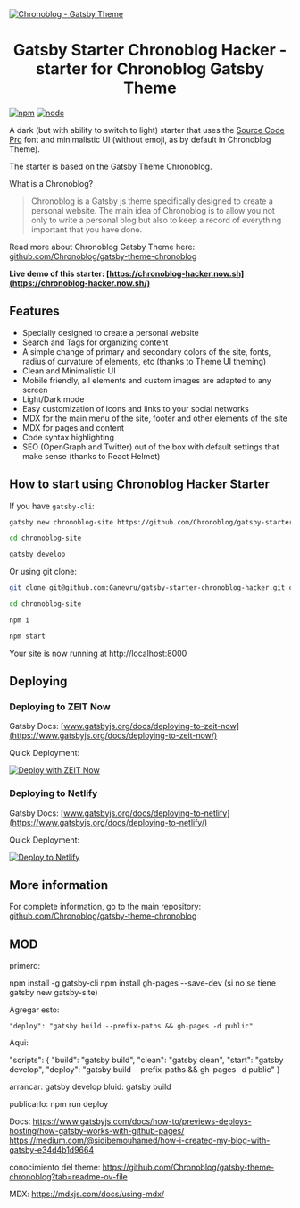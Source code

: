 <a href="https://chronoblog-hacker.now.sh" target="_blank">
<img src="https://github.com/Chronoblog/gatsby-theme-chronoblog/raw/master/assets/st-banner-hacker.png" alt="Chronoblog - Gatsby Theme" />
</a>

<h1 align="center">
Gatsby Starter Chronoblog Hacker - starter for Chronoblog Gatsby Theme
</h1>

[![npm](https://img.shields.io/npm/v/gatsby-theme-chronoblog?color=brightgreen)](https://www.npmjs.com/package/gatsby-theme-chronoblog) [![node](https://img.shields.io/node/v/gatsby-theme-chronoblog)](https://www.npmjs.com/package/gatsby-theme-chronoblog)

A dark (but with ability to switch to light) starter that uses the [Source Code Pro](https://github.com/adobe-fonts/source-code-pro) font and minimalistic UI (without emoji, as by default in Chronoblog Theme).

The starter is based on the Gatsby Theme Chronoblog.

What is a Chronoblog?

> Chronoblog is a Gatsby js theme specifically designed to create a personal website. The main idea of ​​Chronoblog is to allow you not only to write a personal blog but also to keep a record of everything important that you have done.

Read more about Chronoblog Gatsby Theme here: [github.com/Chronoblog/gatsby-theme-chronoblog](https://github.com/Chronoblog/gatsby-theme-chronoblog)

**Live demo of this starter: [https://chronoblog-hacker.now.sh](https://chronoblog-hacker.now.sh/)**

## Features

- Specially designed to create a personal website
- Search and Tags for organizing content
- A simple change of primary and secondary colors of the site, fonts, radius of curvature of elements, etc (thanks to Theme UI theming)
- Clean and Minimalistic UI
- Mobile friendly, all elements and custom images are adapted to any screen
- Light/Dark mode
- Easy customization of icons and links to your social networks
- MDX for the main menu of the site, footer and other elements of the site
- MDX for pages and content
- Code syntax highlighting
- SEO (OpenGraph and Twitter) out of the box with default settings that make sense (thanks to React Helmet)

## How to start using Chronoblog Hacker Starter

If you have `gatsby-cli`:

```sh
gatsby new chronoblog-site https://github.com/Chronoblog/gatsby-starter-chronoblog-hacker

cd chronoblog-site

gatsby develop
```

Or using git clone:

```sh
git clone git@github.com:Ganevru/gatsby-starter-chronoblog-hacker.git chronoblog-site

cd chronoblog-site

npm i

npm start
```

Your site is now running at http://localhost:8000

## Deploying

### Deploying to ZEIT Now

Gatsby Docs: [www.gatsbyjs.org/docs/deploying-to-zeit-now](https://www.gatsbyjs.org/docs/deploying-to-zeit-now/)

Quick Deployment:

[![Deploy with ZEIT Now](https://zeit.co/button)](https://zeit.co/new/project?template=https://github.com/Chronoblog/gatsby-starter-chronoblog-hacker)

### Deploying to Netlify

Gatsby Docs: [www.gatsbyjs.org/docs/deploying-to-netlify](https://www.gatsbyjs.org/docs/deploying-to-netlify/)

Quick Deployment:

[![Deploy to Netlify](https://www.netlify.com/img/deploy/button.svg)](https://app.netlify.com/start/deploy?repository=https://github.com/Chronoblog/gatsby-starter-chronoblog-hacker)

## More information

For complete information, go to the main repository: [github.com/Chronoblog/gatsby-theme-chronoblog](https://github.com/Chronoblog/gatsby-theme-chronoblog)

## MOD

primero:

npm install -g gatsby-cli
npm install gh-pages --save-dev
 (si no se tiene gatsby new gatsby-site)

Agregar esto:

    "deploy": "gatsby build --prefix-paths && gh-pages -d public"

Aqui:

  "scripts": {
    "build": "gatsby build",
    "clean": "gatsby clean",
    "start": "gatsby develop",
    "deploy": "gatsby build --prefix-paths && gh-pages -d public"
  }

arrancar: gatsby develop
bluid: gatsby build

 publicarlo: 
 npm run deploy

 Docs: 
 https://www.gatsbyjs.com/docs/how-to/previews-deploys-hosting/how-gatsby-works-with-github-pages/
 https://medium.com/@sidibemouhamed/how-i-created-my-blog-with-gatsby-e34d4b1d9664

 conocimiento del theme: https://github.com/Chronoblog/gatsby-theme-chronoblog?tab=readme-ov-file

 MDX: https://mdxjs.com/docs/using-mdx/